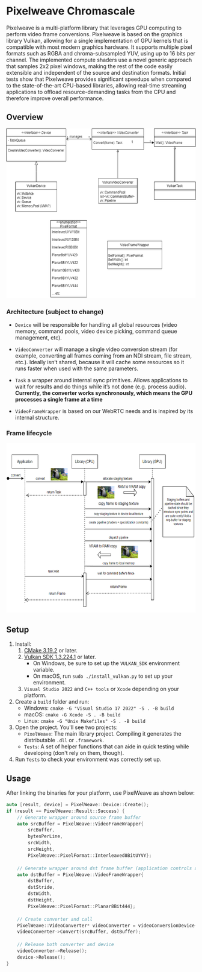 # Pixelweave Chromascale

Pixelweave is a multi-platform library that leverages GPU computing to perform video frame conversions. Pixelweave is based on the graphics library Vulkan, allowing for a single implementation of GPU kernels that is compatible with most modern graphics hardware. It supports multiple pixel formats such as RGBA and chroma-subsampled YUV, using up to 16 bits per channel. The implemented compute shaders use a novel generic approach that samples 2x2 pixel windows, making the rest of the code easily extensible and independent of the source and destination formats. Initial tests show that Pixelweave provides significant speedups when compared to the state-of-the-art CPU-based libraries, allowing real-time streaming applications to offload resource-demanding tasks from the CPU and therefore improve overall performance. 


## Overview

<p align="center">
    <img src="doc/Architecture.png" data-canonical-src="doc/Architecture.png" height="450" />
</p>

### Architecture (subject to change)

- `Device` will be responsible for handling all global resources (video memory, command pools, video device picking, command queue management, etc).

- `VideoConverter` will manage a single video conversion stream (for example, converting all frames coming from an NDI stream, file stream, etc.). Ideally isn’t shared, because it will cache some resources so it runs faster when used with the same parameters.

- `Task` a wrapper around internal sync primitives. Allows applications to wait for results and do things while it’s not done (e.g. process audio). **Currently, the converter works synchronously, which means the GPU processes a single frame at a time**

- `VideoFrameWrapper` is based on our WebRTC needs and is inspired by its internal structure.

### Frame lifecycle

<p align="center">
    <img src="doc/FrameLifeCycle.png" data-canonical-src="doc/Architecture.png" height="450" />
</p>

## Setup

1. Install:
    1. [CMake  3.19.2](https://cmake.org/download/) or later.
    2. [Vulkan SDK 1.3.224.1](https://vulkan.lunarg.com/sdk/home) or later.
        - On Windows, be sure to set up the `VULKAN_SDK` environment variable.
        - On macOS, run  `sudo ./install_vulkan.py` to set up your environment.
    3. `Visual Studio 2022` and `C++ tools` or `Xcode` depending on your platform.
2. Create a `build` folder and run:
    - Windows: `cmake -G "Visual Studio 17 2022" -S . -B build`
    - macOS: `cmake -G Xcode -S . -B build`
    - Linux: `cmake -G "Unix Makefiles" -S . -B build`
3. Open the project. You'll see two projects:
    - `PixelWeave`: The main library project. Compiling it generates the distributable `.dll` or `.framework`.
    - `Tests`: A set of helper functions that can aide in quick testing while developing (don't rely on them, though).
4. Run `Tests` to check your environment was correctly set up.

## Usage

After linking the binaries for your platform, use PixelWeave as shown below:

```cpp
auto [result, device] = PixelWeave::Device::Create();
if (result == PixelWeave::Result::Success) {
    // Generate wrapper around source frame buffer
    auto srcBuffer = PixelWeave::VideoFrameWrapper{ 
        srcBuffer,
        bytesPerLine,
        srcWidth,
        srcHeight,
        PixelWeave::PixelFormat::Interleaved8BitUYVY};

    // Generate wrapper around dst frame buffer (application controls allocation)
    auto dstBuffer = PixelWeave::VideoFrameWrapper{
        dstBuffer,
        dstStride,
        dstWidth,
        dstHeight,
        PixelWeave::PixelFormat::Planar8Bit444};

    // Create converter and call
    PixelWeave::VideoConverter* videoConverter = videoConversionDevice->CreateVideoConverter();
    videoConverter->Convert(srcBuffer, dstBuffer);

    // Release both converter and device
    videoConverter->Release();
    device->Release();
}
```
